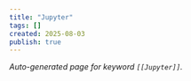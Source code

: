 ```yaml
---
title: "Jupyter"
tags: []
created: 2025-08-03
publish: true
---
```


_Auto-generated page for keyword `[[Jupyter]]`._
